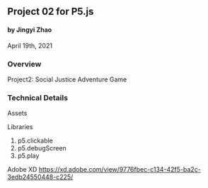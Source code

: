 ## Project 02 for P5.js
#### by Jingyi Zhao
April 19th, 2021


### Overview
Project2: Social Justice Adventure Game

### Technical Details

Assets

Libraries
1. p5.clickable
2. p5.debugScreen
3. p5.play

Adobe XD
https://xd.adobe.com/view/9776fbec-c134-42f5-ba2c-3edb24550448-c225/
